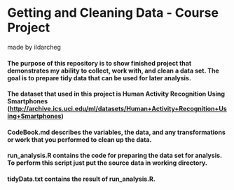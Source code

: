 # Getting and Cleaning Data - Course Project
 made by ildarcheg

#### The purpose of this repository is to show finished project that demonstrates my ability to collect, work with, and clean a data set. The goal is to prepare tidy data that can be used for later analysis. 
#### The dataset that used in this project is Human Activity Recognition Using Smartphones (http://archive.ics.uci.edu/ml/datasets/Human+Activity+Recognition+Using+Smartphones)

#### CodeBook.md describes the variables, the data, and any transformations or work that you performed to clean up the data.
#### run_analysis.R contains the code for preparing the data set for analysis. To perform this script just put the source data in working directory.
#### tidyData.txt contains the result of run_analysis.R.